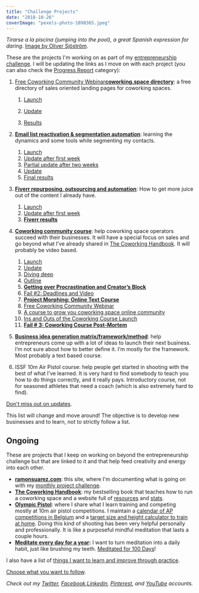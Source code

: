 ```yaml
---
title: "Challenge Projects"
date: "2018-10-26"
coverImage: "pexels-photo-1098365.jpeg"
---
```


_Tirarse a la piscina (jumping into the pool), a great Spanish expression for daring_. [Image by Oliver Sjöström](https://ollivves.com/).

These are the projects I'm working on as part of my [entrepreneurship challenge](http://ramonsuarez.com/2018/10/16/launching-at-least-one-project-every-month-my-entrepreneurship-learning-challenge/). I will be updating the links as I move on with each project (you can also check the [Progress Report](https://ramonsuarez.com/category/projects/progress-report/) category):

1. [Free Coworking Community Webinar](https://www.coworkinghandbook.com/coworking-community-webinar-1/)[**coworking.space directory**](https://www.coworking.space/): a free directory of sales oriented landing pages for coworking spaces.
    1. [Launch](https://ramonsuarez.com/2018/10/16/launching-at-least-one-project-every-month-my-entrepreneurship-learning-challenge/)  
        
    2. [Update](https://ramonsuarez.com/2018/10/22/update-on-the-launch-of-coworking-space/)
    3. [Results](https://ramonsuarez.com/2018/10/24/results-project-1-flop/)
2. [**Email list reactivation & segmentation automation**](https://ramonsuarez.com/2018/10/25/dipping-my-toes-into-email-marketing-automation/): learning the dynamics and some tools while segmenting my contacts.
    1. [Launch](https://ramonsuarez.com/2018/10/25/dipping-my-toes-into-email-marketing-automation/)
    2. [Update after first week](https://ramonsuarez.com/2018/11/05/the-email-segmentation-campaign-is-rolling/)
    3. [Partial update after two weeks](https://ramonsuarez.com/2018/11/09/update-email-marketing-repurposing-outsourcing-automation/)
    4. [Update](https://ramonsuarez.com/2018/11/16/update-coworking-courses-email-segmentation-meditation-goals/)
    5. [Final results](https://ramonsuarez.com/2018/11/29/results-of-the-email-reactivation-segmentation-campaign-11k-emails-sent/)
3. [**Fiverr repurposing, outsourcing and automation**](https://ramonsuarez.com/2018/11/06/this-weeks-focus-repurposing-outsourcing-automation/): How to get more juice out of the content I already have.
    1. [Launch](https://ramonsuarez.com/2018/11/06/this-weeks-focus-repurposing-outsourcing-automation/)
    2. [Update after first week](https://ramonsuarez.com/2018/11/09/update-email-marketing-repurposing-outsourcing-automation/)
    3. **[Fiverr results](https://ramonsuarez.com/2018/11/26/fiverr-order-results-coworking-infographics-and-quotes/)**  
        
4. [**Coworking community course**](https://ramonsuarez.com/2018/11/12/new-project-coworking-course/): help coworking space operators succeed with their businesses. It will have a special focus on sales and go beyond what I’ve already shared in [The Coworking Handbook](https://www.coworkinghandbook.com/). It will probably be video based.
    1. [Launch](https://ramonsuarez.com/2018/11/12/new-project-coworking-course/)
    2. [Update](https://ramonsuarez.com/2018/11/16/update-coworking-courses-email-segmentation-meditation-goals/)
    3. [Diving deep](https://ramonsuarez.com/2018/11/23/diving-deep-into-online-course-making-with-udemy/)
    4. [Outline](https://www.coworkinghandbook.com/coworking-community-course-draft/)
    5. **[Getting over Procrastination and Creator’s Block](https://ramonsuarez.com/2018/12/06/getting-over-procrastination-and-creators-block/)**
    6. [Fail #2: Deadlines and Video](https://ramonsuarez.com/2019/01/15/fail-2-deadlines-and-video/)
    7. **[Project Morphing: Online Text Course](https://ramonsuarez.com/2019/01/21/project-morphing-online-text-course/)**
    8. [Free Coworking Community Webinar](https://www.coworkinghandbook.com/coworking-community-webinar-1/)
    9. [A course to grow you coworking space online community](https://www.coworkinghandbook.com/a-course-to-grow-your-coworking-space-community/)
    10. [Ins and Outs of the Coworking Course Launch](https://ramonsuarez.com/2019/02/28/coworking-course-launched/)
    11. **[Fail # 3: Coworking Course Post-Mortem](https://ramonsuarez.com/2019/03/05/fail-3-coworking-course-post-mortem/)**
5. **[Business idea generation matrix/framework/method](https://www.bigfmethod.com)**: help entrepreneurs come up with a lot of ideas to launch their next business. I’m not sure about how to better define it. I’m mostly for the framework. Most probably a text based course.
6. ISSF 10m Air Pistol course: help people get started in shooting with the best of what I’ve learned. It is very hard to find somebody to teach you how to do things correctly, and it really pays. Introductory course, not for seasoned athletes that need a coach (which is also extremely hard to find).

[Don't miss out on updates](https://goo.gl/forms/KCEttHEsusszzeV22).

This list will change and move around! The objective is to develop new businesses and to learn, not to strictly follow a list.

## Ongoing

These are projects that I keep on working on beyond the entrepreneurship challenge but that are linked to it and that help feed creativity and energy into each other.

- [**ramonsuarez.com**](https://ramonsuarez.com): this site, where I'm documenting what is going on with my [monthly project challenge](http://ramonsuarez.com/2018/10/16/launching-at-least-one-project-every-month-my-entrepreneurship-learning-challenge/).
- **[The Coworking Handbook](https://www.coworkinghandbook.com)**: my bestselling book that teaches how to run a coworking space and a website full of [resources](https://www.coworkinghandbook.com/resources) and [stats](https://www.coworkinghandbook.com/stats/).
- [**Olympic Pistol**](https://www.olympicpistol.com): where I share what I learn training and competing mostly at 10m air pistol competitions. I maintain a [calendar of AP competitions in Belgium](https://www.olympicpistol.com/calendar) and a [target size and height calculator to train at home](https://www.olympicpistol.com/target-calculator/). Doing this kind of shooting has been very helpful personally and professionally. It is like a purposeful mindful meditation that lasts a couple hours.
- **[Meditate every day for a year](http://ramonsuarez.com/2018/10/23/meditate-every-day-for-a-year/):** I want to turn meditation into a daily habit, just like brushing my teeth. [Meditated for 100 Days](https://ramonsuarez.com/2018/12/17/meditated-for-100-days/)!

I also have a list of [things I want to learn and improve through practice](https://ramonsuarez.com/2018/10/19/things-to-learn-and-improve-through-practice/).

[Choose what you want to follow](https://ramonsuarez.com/do-you-want-to-hear-from-me/).

_Check out my [Twitter](https://twitter.com/ramonsuarez), [Facebook](https://www.facebook.com/ramonsuarezdotcom),[Linkedin](https://www.linkedin.com/in/ramonsuarez/), [Pinterest](https://www.pinterest.com/ramonsuarez/), and [YouTube](https://www.youtube.com/ramonsuarezv) accounts._
